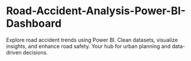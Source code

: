 # Road-Accident-Analysis-Power-BI-Dashboard
Explore road accident trends using Power BI. Clean datasets, visualize insights, and enhance road safety. Your hub for urban planning and data-driven decisions.
